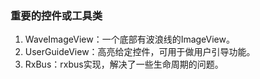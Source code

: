 ### 重要的控件或工具类
1. WaveImageView：一个底部有波浪线的ImageView。<br/>
1. UserGuideView：高亮给定控件，可用于做用户引导功能。<br/>
1. RxBus：rxbus实现，解决了一些生命周期的问题。<br/>


